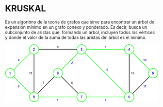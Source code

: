 # KRUSKAL

Es un algoritmo de la teoría de grafos que sirve para encontrar un árbol de expansión mínimo en un grafo conexo y ponderado. Es decir, busca un subconjunto de aristas que, formando un árbol, incluyen todos los vértices y donde el valor de la suma de todas las aristas del árbol es el mínimo.

![Kruskal](https://raw.githubusercontent.com/AleS900/prueba/master/assets/kr.png)